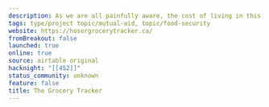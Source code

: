 ```yaml
---
description: As we are all painfully aware, the cost of living in this country has increased. As a result, stories focused on the necessities of life (food, shelter, health) have become even more important. That's why we're so proud to present the live beta of The Hoser's Grocery Tracking Project. With this dashboard, you'll be able to find the cheapest grocery stores in the city. As we work towards that goal, we thought we'd provide you with the data we are tracking from grocery stores across the city.
tags: type/project topic/mutual-aid, topic/food-security
website: https://hosergrocerytracker.ca/
fromBreakout: false
launched: true
online: true
source: airtable original
hacknight: "[[452]]"
status_community: unknown
feature: false
title: The Grocery Tracker
---
```

